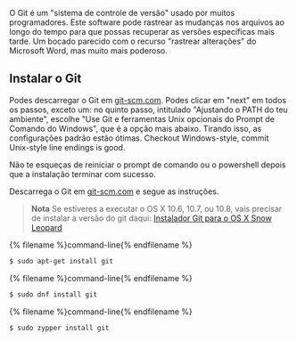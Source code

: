 O Git é um "sistema de controle de versão" usado por muitos programadores. Este software pode rastrear as mudanças nos arquivos ao longo do tempo para que possas recuperar as versões específicas mais tarde. Um bocado parecido com o recurso "rastrear alterações" do Microsoft Word, mas muito mais poderoso.

## Instalar o Git

<!--sec data-title="Installing Git: Windows" data-id="git_install_windows"
data-collapse=true ces-->

Podes descarregar o Git em [git-scm.com](https://git-scm.com/). Podes clicar em "next" em todos os passos, exceto um: no quinto passo, intitulado "Ajustando o PATH do teu ambiente", escolhe "Use Git e ferramentas Unix opcionais do Prompt de Comando do Windows", que é a opção mais abaixo. Tirando isso, as configurações padrão estão ótimas. Checkout Windows-style, commit Unix-style line endings is good.

Não te esqueças de reiniciar o prompt de comando ou o powershell depois que a instalação terminar com sucesso. <!--endsec-->

<!--sec data-title="Installing Git: OS X" data-id="git_install_OSX"
data-collapse=true ces-->

Descarrega o Git em [git-scm.com](https://git-scm.com/) e segue as instruções.

> **Nota** Se estiveres a executar o OS X 10.6, 10.7, ou 10.8, vais precisar de instalar a versão do git daqui: [Instalador Git para o OS X Snow Leopard](https://sourceforge.net/projects/git-osx-installer/files/git-2.3.5-intel-universal-snow-leopard.dmg/download)

<!--endsec-->

<!--sec data-title="Installing Git: Debian or Ubuntu" data-id="git_install_debian_ubuntu"
data-collapse=true ces-->

{% filename %}command-line{% endfilename %}

```bash
$ sudo apt-get install git
```

<!--endsec-->

<!--sec data-title="Installing Git: Fedora" data-id="git_install_fedora"
data-collapse=true ces-->

{% filename %}command-line{% endfilename %}

```bash
$ sudo dnf install git
```

<!--endsec-->

<!--sec data-title="Installing Git: openSUSE" data-id="git_install_openSUSE"
data-collapse=true ces-->

{% filename %}command-line{% endfilename %}

```bash
$ sudo zypper install git
```

<!--endsec-->